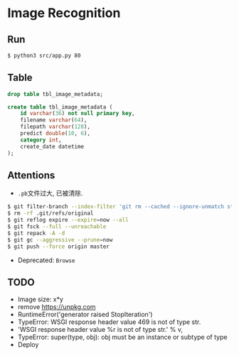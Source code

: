 # Image Recognition

## Run

``` sh
$ python3 src/app.py 80
```

## Table

``` sql
drop table tbl_image_metadata;

create table tbl_image_metadata (
    id varchar(36) not null primary key,
    filename varchar(64),
    filepath varchar(128),
    predict double(10, 6),
    category int,
    create_date datetime
);
```

## Attentions

- `.pb`文件过大, 已被清除.

``` sh
$ git filter-branch --index-filter 'git rm --cached --ignore-unmatch static/yolov3_yanxin1000_1016.pb'
$ rm -rf .git/refs/original
$ git reflog expire --expire=now --all
$ git fsck --full --unreachable
$ git repack -A -d
$ git gc --aggressive --prune=now
$ git push --force origin master
```

- Deprecated: `Browse`

## TODO

- Image size: x*y
- remove https://unpkg.com
- RuntimeError('generator raised StopIteration') 
- TypeError: WSGI response header value 469 is not of type str.
- 'WSGI response header value %r is not of type str.' % v,
- TypeError: super(type, obj): obj must be an instance or subtype of type
- Deploy
